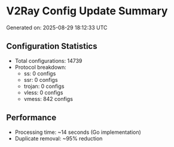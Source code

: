 # V2Ray Config Update Summary
Generated on: 2025-08-29 18:12:33 UTC

## Configuration Statistics
- Total configurations: 14739
- Protocol breakdown:
  - ss: 0 configs
  - ssr: 0 configs
  - trojan: 0 configs
  - vless: 0 configs
  - vmess: 842 configs

## Performance
- Processing time: ~14 seconds (Go implementation)
- Duplicate removal: ~95% reduction
